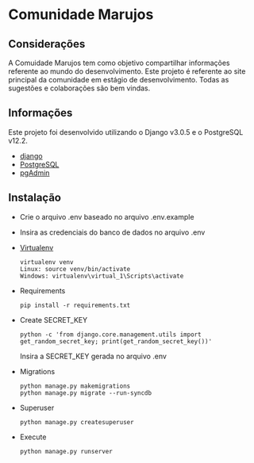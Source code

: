 # Comunidade Marujos
## Considerações
A Comuidade Marujos tem como objetivo compartilhar informações referente ao mundo do desenvolvimento. Este projeto é referente ao site principal da comunidade em estágio de desenvolvimento. Todas as sugestões e colaborações são bem vindas.

## Informações
Este projeto foi desenvolvido utilizando o Django v3.0.5 e o PostgreSQL v12.2.
- [django](https://www.djangoproject.com/)
- [PostgreSQL](https://www.postgresql.org/download/)
- [pgAdmin](https://www.pgadmin.org/)

## Instalação

- Crie o arquivo .env baseado no arquivo .env.example
- Insira as credenciais do banco de dados no arquivo .env

- [Virtualenv](https://virtualenv.pypa.io/en/latest/)
    ```
    virtualenv venv
    Linux: source venv/bin/activate
    Windows: virtualenv\virtual_1\Scripts\activate
    ```
    
- Requirements
    ```
    pip install -r requirements.txt
    ```
- Create SECRET_KEY
    ```
    python -c 'from django.core.management.utils import get_random_secret_key; print(get_random_secret_key())'
    ```
    Insira a SECRET_KEY gerada no arquivo .env
    
- Migrations
    ```
    python manage.py makemigrations
    python manage.py migrate --run-syncdb
    ```
    
- Superuser
    ```
    python manage.py createsuperuser
    ```
- Execute
    ```
    python manage.py runserver
    ```
  
